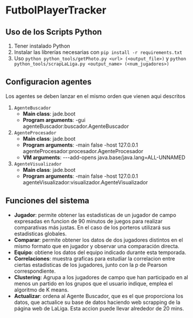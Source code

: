 # FutbolPlayerTracker

## Uso de los Scripts Python
1. Tener instalado Python
2. Instalar las librerías necesarias con 
`pip install -r requirements.txt`
3. Uso `python python_tools/getPhoto.py <url> (<output_file>)` y `python python_tools/scrapLaLiga.py <output_name> (<num_jugadores>)`

## Configuracion agentes
Los agentes se deben lanzar en el mismo orden que vienen aqui descritos
1. `AgenteBuscador` 
    - **Main class**: jade.boot 
    - **Program arguments**: -gui agenteBuscador:buscador.AgenteBuscador
2. `AgenteProcesador` 
    - **Main class**: jade.boot 
    - **Program arguments**: -main false -host 127.0.0.1 agenteProcesador:procesador.AgenteProcesador
    - **VM arguments**: ---add-opens java.base/java.lang=ALL-UNNAMED
3. `AgenteVisualizador` 
    - **Main class**: jade.boot 
    - **Program arguments**: -main false -host 127.0.0.1 agenteVisualizador:visualizador.AgenteVisualizador

## Funciones del sistema
* **Jugador**: permite obtener las estadisticas de un jugador de campo expresadas en funcion de 90 minutos de juegos para realizar comparativas más justas. En el caso de los porteros utilizará sus estadisticas globales.
* **Comparar**: permite obtener los datos de dos jugadores distintos en el mismo formato que en jugador y observar una comparación directa.
* **Equipo**: obtiene los datos del equipo indicado durante esta temporada.
* **Correlaciones**: muestra graficas para estudiar la correlacion entre ciertas estadisticas de los jugadores, junto con la p de Pearson correspondiente.
* **Clustering**: Agrupa a los jugadores de campo que han participado en al menos un partido en los grupos que el usuario indique, emplea el algoritmo de K means.
* **Actualizar**: ordena al Agente Buscador, que es el que proporciona los datos, que actualice su base de datos haciendo web scrapping de la página web de LaLiga. Esta accion puede llevar alrededor de 20 mins. 
